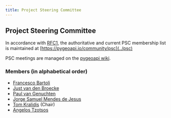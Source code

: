 ```yaml
---
title: Project Steering Committee
---
```


## Project Steering Committee

In accordance with [RFC1](../../development/rfc/1),
the authoritative and current PSC membership list is maintained at
[https://pygeoapi.io/community/psc](../psc)

PSC meetings are managed on the [pygeoapi wiki](https://github.com/geopython/pygeoapi/wiki/Meetings).

### Members (in alphabetical order)

- [Francesco Bartoli](https://github.com/francbartoli)
- [Just van den Broecke](https://github.com/justb4)
- [Paul van Genuchten](https://github.com/pvgenuchten)
- [Jorge Samuel Mendes de Jesus](https://github.com/jorgejesus)
- [Tom Kralidis](https://github.com/tomkralidis) (Chair)
- [Angelos Tzotsos](https://github.com/kalxas)

<script src="https://embed.github.com/view/geojson/geopython/pygeoapi.io/gh-pages/community/psc.geojson?width=400&height=300"> </script>
